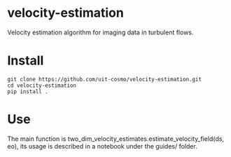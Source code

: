 # velocity-estimation
Velocity estimation algorithm for imaging data in turbulent flows.

# Install

```
git clone https://github.com/uit-cosmo/velocity-estimation.git
cd velocity-estimation
pip install .
```

# Use

The main function is two_dim_velocity_estimates.estimate_velocity_field(ds, eo), its usage is described in a notebook under the guides/ folder.
